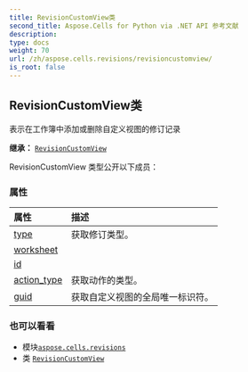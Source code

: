 ```yaml
---
title: RevisionCustomView类
second_title: Aspose.Cells for Python via .NET API 参考文献
description:
type: docs
weight: 70
url: /zh/aspose.cells.revisions/revisioncustomview/
is_root: false
---
```

## RevisionCustomView类
表示在工作簿中添加或删除自定义视图的修订记录



**继承：** [`RevisionCustomView`](/cells/python-net/zh/aspose.cells.revisions/revisioncustomview)



RevisionCustomView 类型公开以下成员：

### 属性
|属性|描述|
| :- | :- |
| [type](/cells/python-net/zh/aspose.cells.revisions/revisioncustomview/type) |获取修订类型。|
| [worksheet](/cells/python-net/zh/aspose.cells.revisions/revisioncustomview/worksheet) |  |
| [id](/cells/python-net/zh/aspose.cells.revisions/revisioncustomview/id) |  |
| [action_type](/cells/python-net/zh/aspose.cells.revisions/revisioncustomview/action_type) |获取动作的类型。|
| [guid](/cells/python-net/zh/aspose.cells.revisions/revisioncustomview/guid) |获取自定义视图的全局唯一标识符。|



### 也可以看看
* 模块[`aspose.cells.revisions`](..)
* 类 [`RevisionCustomView`](/cells/python-net/zh/aspose.cells.revisions/revisioncustomview)
